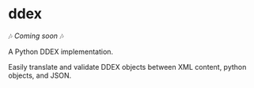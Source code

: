 # ddex

🎶 _Coming soon_ 🎶

A Python DDEX implementation.

Easily translate and validate DDEX objects between XML content, python objects, and JSON.
